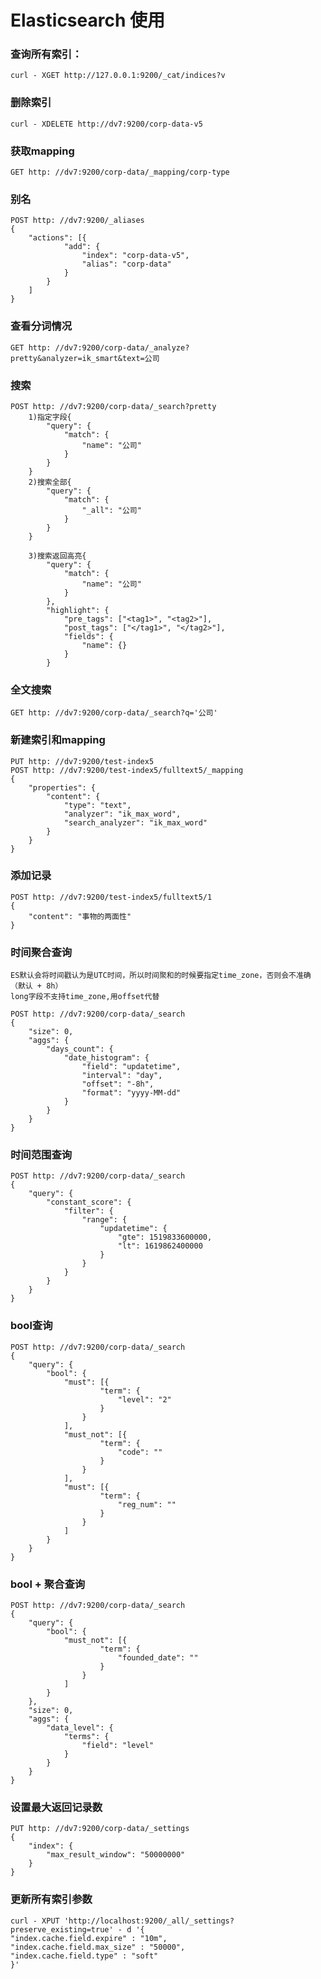 # Elasticsearch 使用

### 查询所有索引：
	curl - XGET http://127.0.0.1:9200/_cat/indices?v

### 删除索引
	curl - XDELETE http://dv7:9200/corp-data-v5

### 获取mapping
	GET http: //dv7:9200/corp-data/_mapping/corp-type


### 别名

	POST http: //dv7:9200/_aliases
	{
	    "actions": [{
	            "add": {
	                "index": "corp-data-v5",
	                "alias": "corp-data"
	            }
	        }
	    ]
	}

### 查看分词情况

	GET http: //dv7:9200/corp-data/_analyze?	pretty&analyzer=ik_smart&text=公司

### 搜索

	POST http: //dv7:9200/corp-data/_search?pretty
	    1)指定字段{
	        "query": {
	            "match": {
	                "name": "公司"
	            }
	        }
	    }
	    2)搜索全部{
	        "query": {
	            "match": {
	                "_all": "公司"
	            }
	        }
	    }
	
	    3)搜索返回高亮{
	        "query": {
	            "match": {
	                "name": "公司"
	            }
	        },
	        "highlight": {
	            "pre_tags": ["<tag1>", "<tag2>"],
	            "post_tags": ["</tag1>", "</tag2>"],
	            "fields": {
	                "name": {}
	            }
	        }

### 全文搜索
	GET http: //dv7:9200/corp-data/_search?q='公司'

### 新建索引和mapping

	PUT http: //dv7:9200/test-index5
	POST http: //dv7:9200/test-index5/fulltext5/_mapping
	{
	    "properties": {
	        "content": {
	            "type": "text",
	            "analyzer": "ik_max_word",
	            "search_analyzer": "ik_max_word"
	        }
	    }
	}

### 添加记录

	POST http: //dv7:9200/test-index5/fulltext5/1
	{
	    "content": "事物的两面性"
	}

### 时间聚合查询

	ES默认会将时间戳认为是UTC时间，所以时间聚和的时候要指定time_zone，否则会不准确（默认 + 8h）
	long字段不支持time_zone,用offset代替
		
	POST http: //dv7:9200/corp-data/_search
	{
	    "size": 0,
	    "aggs": {
	        "days_count": {
	            "date_histogram": {
	                "field": "updatetime",
	                "interval": "day",
	                "offset": "-8h",
	                "format": "yyyy-MM-dd"
	            }
	        }
	    }
	}

### 时间范围查询

	POST http: //dv7:9200/corp-data/_search
	{
	    "query": {
	        "constant_score": {
	            "filter": {
	                "range": {
	                    "updatetime": {
	                        "gte": 1519833600000,
	                        "lt": 1619862400000
	                    }
	                }
	            }
	        }
	    }
	}

### bool查询

	POST http: //dv7:9200/corp-data/_search
	{
	    "query": {
	        "bool": {
	            "must": [{
	                    "term": {
	                        "level": "2"
	                    }
	                }
	            ],
	            "must_not": [{
	                    "term": {
	                        "code": ""
	                    }
	                }
	            ],
	            "must": [{
	                    "term": {
	                        "reg_num": ""
	                    }
	                }
	            ]
	        }
	    }
	}

### bool + 聚合查询

	POST http: //dv7:9200/corp-data/_search
	{
	    "query": {
	        "bool": {
	            "must_not": [{
	                    "term": {
	                        "founded_date": ""
	                    }
	                }
	            ]
	        }
	    },
	    "size": 0,
	    "aggs": {
	        "data_level": {
	            "terms": {
	                "field": "level"
	            }
	        }
	    }
	}

### 设置最大返回记录数

	PUT http: //dv7:9200/corp-data/_settings
	{
	    "index": {
	        "max_result_window": "50000000"
	    }
	}

### 更新所有索引参数

	curl - XPUT 'http://localhost:9200/_all/_settings?preserve_existing=true' - d '{
	"index.cache.field.expire" : "10m",
	"index.cache.field.max_size" : "50000",
	"index.cache.field.type" : "soft"
	}'